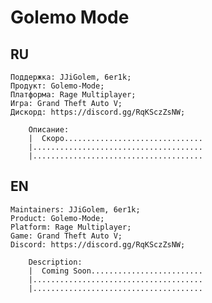 # Golemo Mode
## RU
    Поддержка: JJiGolem, 6er1k;
    Продукт: Golemo-Mode;
    Платформа: Rage Multiplayer;
    Игра: Grand Theft Auto V;
    Дискорд: https://discord.gg/RqKSczZsNW;
```
    Описание:
    |  Скоро...............................
    |......................................
    |......................................
```

## EN

    Maintainers: JJiGolem, 6er1k;
    Product: Golemo-Mode;
    Platform: Rage Multiplayer;
    Game: Grand Theft Auto V;
    Discord: https://discord.gg/RqKSczZsNW;
```
    Description:
    |  Coming Soon.........................
    |......................................
    |......................................
```

